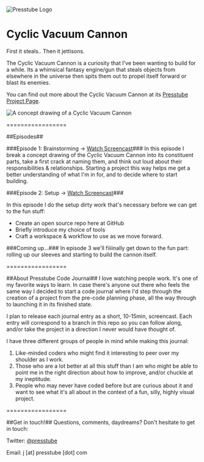 ![Presstube Logo](http://presstube.com/cyclic-vacuum-cannon/img/pt_logo_black.png)

Cyclic Vacuum Cannon
====================
First it steals.. Then it jettisons.

The Cyclic Vacuum Cannon is a curiosity that I've been wanting to build for a while. Its a whimsical fantasy engine/gun that steals objects from elsewhere in the universe then spits them out to propel itself forward or blast its enemies. 

You can find out more about the Cyclic Vacuum Cannon at its [Presstube Project Page](http://presstube.com/cyclic-vacuum-cannon "Cyclic Vacuum Cannon at Presstube").

![A concept drawing of a Cyclic Vacuum Cannon](http://presstube.com/cyclic-vacuum-cannon/img/cvc/cvc-fleshed-out.jpg)


=================


##Episodes##

###Episode 1: Brainstorming → [Watch Screencast](https://vimeo.com/48454761 "CVC - Brainstorming on Vimeo")###
In this episode I break a concept drawing of the Cyclic Vacuum Cannon into its constituent parts, take a first crack at naming them, and think out loud about their responsibilities & relationships. Starting a project this way helps me get a better understanding of what I'm in for, and to decide where to start building.


###Episode 2: Setup → [Watch Screencast](https://vimeo.com/48454761 "CVC - Brainstorming on Vimeo")###

In this episode I do the setup dirty work that's necessary before we can get to the fun stuff: 
- Create an open source repo here at GitHub 
- Briefly introduce my choice of tools 
- Craft a workspace & workflow to use as we move forward.

###Coming up...###
In episode 3 we'll fiiiinally get down to the fun part: rolling up our sleeves and starting to build the cannon itself.


=================


##About Presstube Code Journal##
I love watching people work. It's one of my favorite ways to learn. In case there's anyone out there who feels the same way I decided to start a code journal where I'd step through the creation of a project from the pre-code planning phase, all the way through to launching it in its finished state.

I plan to release each journal entry as a short, 10-15min, screencast. Each entry will correspond to a branch in this repo so you can follow along, and/or take the project in a direction I never would have thought of.

I have three different groups of people in mind while making this journal:

1. Like-minded coders who might find it interesting to peer over my shoulder as I work.
2. Those who are a lot better at all this stuff than I am who might be able to point me in the right direction about how to improve, and/or chuckle at my ineptitude.
3. People who may never have coded before but are curious about it and want to see what it's all about in the context of a fun, silly, highly visual project.


=================


##Get in touch!##
Questions, comments, daydreams?
Don't hesitate to get in touch:

Twitter: [@presstube](http://twitter.com/presstube "Presstube on Twitter")

Email: j [at] presstube [dot] com




